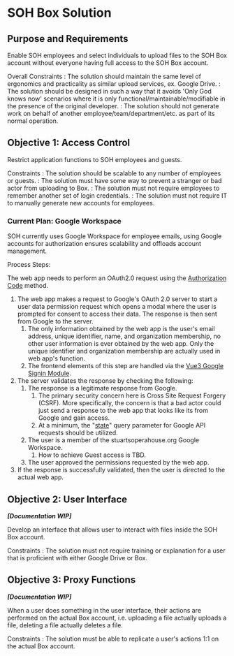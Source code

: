# SOH Box Solution

## Purpose and Requirements

Enable SOH employees and select individuals to upload files to the SOH Box account without everyone having full access to the SOH Box account.

Overall Constraints
: The solution should maintain the same level of ergonomics and practicality as similar upload services, ex. Google Drive.
: The solution should be designed in such a way that it avoids 'Only God knows now' scenarios where it is only functional/maintainable/modifiable in the presence of the original developer.
: The solution should not generate work on behalf of another employee/team/department/etc. as part of its normal operation.

## Objective 1: Access Control

Restrict application functions to SOH employees and guests.

Constraints
: The solution should be scalable to any number of employees or guests.
: The solution must have some way to prevent a stranger or bad actor from uploading to Box.
: The solution must not require employees to remember another set of login credentials.
: The solution must not require IT to manually generate new accounts for employees.

### Current Plan: Google Workspace

SOH currently uses Google Workspace for employee emails, using Google accounts for authorization ensures scalability and offloads account management.

Process Steps:

The web app needs to perform an OAuth2.0 request using the [Authorization Code](https://developers.google.com/identity/oauth2/web/guides/use-code-model) method.

1. The web app makes a request to Google's OAuth 2.0 server to start a user data permission request which opens a modal where the user is prompted for consent to access their data. The response is then sent from Google to the server.
   1. The only information obtained by the web app is the user's email address, unique identifier, name, and organization membership, no other user information is ever obtained by the web app. Only the unique identifier and organization membership are actually used in web app's function.
   2. The frontend elements of this step are handled via the [Vue3 Google Signin Module](https://github.com/wavezync/vue3-google-signin).
2. The server validates the response by checking the following:
   1. The response is a legitimate response from Google.
      1. The primary security concern here is Cross Site Request Forgery (CSRF). More specifically, the concern is that a bad actor could just send a response to the web app that looks like its from Google and gain access.
      2. At a minimum, the "[state](https://developers.google.com/identity/openid-connect/openid-connect#java)" query parameter for Google API requests should be utilized.
   2. The user is a member of the stuartsoperahouse\.org Google Workspace.
      1. How to achieve Guest access is TBD.
   3. The user approved the permissions requested by the web app.
3. If the response is successfully validated, then the user is directed to the actual web app.

## Objective 2: User Interface

***[Documentation WIP]***

Develop an interface that allows user to interact with files inside the SOH Box account.

Constraints
: The solution must not require training or explanation for a user that is proficient with either Google Drive or Box.

## Objective 3: Proxy Functions

***[Documentation WIP]***

When a user does something in the user interface, their actions are performed on the actual Box account, i.e. uploading a file actually uploads a file, deleting a file actually deletes a file.

Constraints
: The solution must be able to replicate a user's actions 1:1 on the actual Box account.
